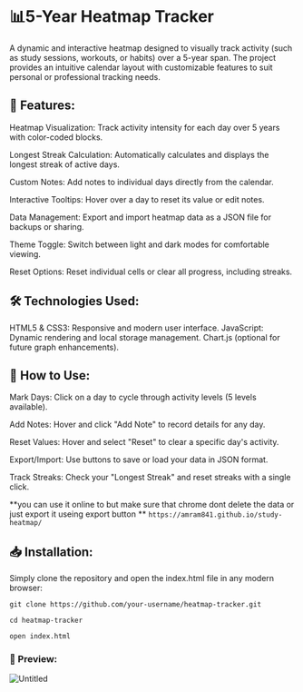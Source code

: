 
# 📊5-Year Heatmap Tracker



A dynamic and interactive heatmap designed to visually track activity (such as study sessions, workouts, or habits) over a 5-year span. 
The project provides an intuitive calendar layout with customizable features to suit personal or professional tracking needs.

## 🌟 Features:
Heatmap Visualization: Track activity intensity for each day over 5 years with color-coded blocks.

Longest Streak Calculation: Automatically calculates and displays the longest streak of active days.

Custom Notes: Add notes to individual days directly from the calendar.

Interactive Tooltips: Hover over a day to reset its value or edit notes.

Data Management: Export and import heatmap data as a JSON file for backups or sharing.

Theme Toggle: Switch between light and dark modes for comfortable viewing.

Reset Options: Reset individual cells or clear all progress, including streaks.




## 🛠️ **Technologies Used:**

HTML5 & CSS3: Responsive and modern user interface.
JavaScript: Dynamic rendering and local storage management.
Chart.js (optional for future graph enhancements).



## 🚀 How to Use:

Mark Days: Click on a day to cycle through activity levels (5 levels available).

Add Notes: Hover and click "Add Note" to record details for any day.

Reset Values: Hover and select "Reset" to clear a specific day's activity.

Export/Import: Use buttons to save or load your data in JSON format.

Track Streaks: Check your "Longest Streak" and reset streaks with a single click.

**you can use it online to but make sure that chrome dont  delete the data or just export it useing export button **
 `https://amram841.github.io/study-heatmap/`




## 📥 **Installation:**
Simply clone the repository and open the index.html file in any modern browser:



`git clone https://github.com/your-username/heatmap-tracker.git`


`cd heatmap-tracker`


`open index.html`


### 📸 Preview:


![Untitled](https://github.com/user-attachments/assets/538b2e6f-0b58-43ab-99b9-27138472d64d)



